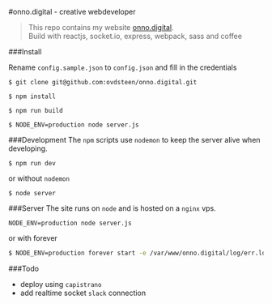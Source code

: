 #onno.digital - creative webdeveloper
> This repo contains my website [onno.digital](http://onno.digital).<br>
> Build with reactjs, socket.io, express, webpack, sass and coffee



###Install

Rename `config.sample.json` to  `config.json` and fill in the credentials

```
$ git clone git@github.com:ovdsteen/onno.digital.git
```
```
$ npm install
```
```
$ npm run build
```
```
$ NODE_ENV=production node server.js
```


###Development
The `npm` scripts use `nodemon` to keep the server alive when developing. <br>
```
$ npm run dev
```
or without `nodemon`
```
$ node server
```


###Server
The site runs on `node` and is hosted on a `nginx` vps.
```
NODE_ENV=production node server.js
```
or with forever
```bash
$ NODE_ENV=production forever start -e /var/www/onno.digital/log/err.log -a --uid onno.digital server.js
```

###Todo
* deploy using `capistrano`
* add realtime socket `slack` connection
